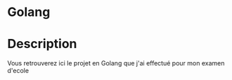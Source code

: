 # Golang

# Description

Vous retrouverez ici le projet en Golang que j'ai effectué pour mon examen d'ecole